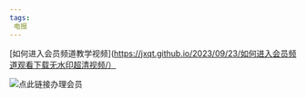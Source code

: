 ```yaml
---
tags:
 电报
---
```

[如何进入会员频道教学视频](https://jxqt.github.io/2023/09/23/如何进入会员频道观看下载无水印超清视频/）


![点此链接办理会员](https://jxqt.github.io/D9C5EC0C-B243-4FAA-8126-9C1B01C37367.jpeg)
